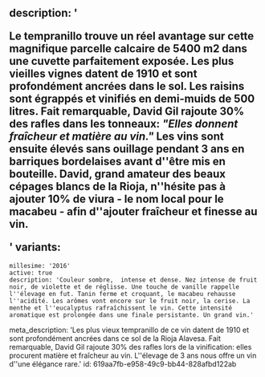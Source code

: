 description: '<p>Le tempranillo trouve un réel avantage sur cette magnifique parcelle calcaire de 5400 m2 dans une cuvette parfaitement exposée. Les plus vieilles vignes datent de 1910 et sont profondément ancrées dans le sol. Les raisins sont égrappés et vinifiés en demi-muids de 500 litres. Fait remarquable, David Gil rajoute 30% des rafles dans les tonneaux: <em><b>"Elles donnent fraîcheur et matière au vin."</b></em> Les vins sont ensuite élevés sans ouillage pendant 3 ans en barriques bordelaises avant d''être mis en bouteille. David, grand amateur des beaux cépages blancs de la Rioja, n''hésite pas à ajouter 10% de viura - le nom local pour le macabeu - afin d''ajouter fraîcheur et finesse au vin.</p>'
variants:
  -
    millesime: '2016'
    active: true
    description: 'Couleur sombre,  intense et dense. Nez intense de fruit noir, de violette et de réglisse. Une touche de vanille rappelle l''élevage en fut. Tanin ferme et croquant, le macabeu rehausse l''acidité. Les arômes vont encore sur le fruit noir, la cerise. La menthe et l''eucalyptus rafraîchissent le vin. Cette intensité aromatique est prolongée dans une finale persistante. Un grand vin.'
meta_description: 'Les plus vieux tempranillo de ce vin datent de 1910 et sont profondément ancrées dans ce sol de la Rioja Alavesa. Fait remarquable, David Gil rajoute 30% des rafles lors de la vinification: elles procurent matière et fraîcheur au vin. L''élevage de 3 ans nous offre un vin d''une élégance rare.'
id: 619aa7fb-e958-49c9-bb44-828afbd122ab
